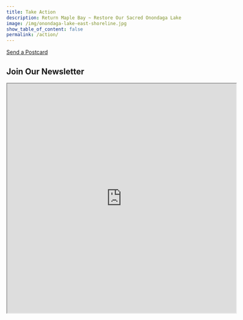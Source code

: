 ```yaml
---
title: Take Action
description: Return Maple Bay ~ Restore Our Sacred Onondaga Lake
image: /img/onondaga-lake-east-shoreline.jpg
show_table_of_content: false
permalink: /action/
---
```


[Send a Postcard](https://actionnetwork.org/letters/ask-the-onondaga-county-executive-to-keep-his-promise-to-return-maple-bay)

## Join Our Newsletter
<iframe src="https://cdn.forms-content.sg-form.com/fe8a454b-2e21-11ed-b233-12508c3d6c43" width="600px" height="600px" />
